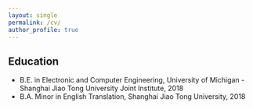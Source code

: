 ```yaml
---
layout: single
permalink: /cv/
author_profile: true
---
```


## Education
- B.E. in Electronic and Computer Engineering, University of Michigan - Shanghai Jiao Tong University Joint Institute, 2018
- B.A. Minor in English Translation, Shanghai Jiao Tong University, 2018
